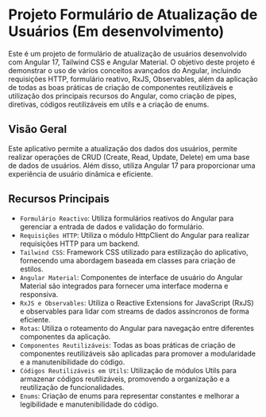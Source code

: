 # Projeto Formulário de Atualização de Usuários (Em desenvolvimento)

Este é um projeto de formulário de atualização de usuários desenvolvido com Angular 17, Tailwind CSS e Angular Material. O objetivo deste projeto é demonstrar o uso de vários conceitos avançados do Angular, incluindo requisições HTTP, formulário reativo, RxJS, Observables, além da aplicação de todas as boas práticas de criação de componentes reutilizáveis e utilização dos principais recursos do Angular, como criação de pipes, diretivas, códigos reutilizáveis em utils e a criação de enums.

## Visão Geral
Este aplicativo permite a atualização dos dados dos usuários, permite realizar operações de CRUD (Create, Read, Update, Delete) em uma base de dados de usuários. Além disso, utiliza Angular 17 para proporcionar uma experiência de usuário dinâmica e eficiente.

## Recursos Principais

- `Formulário Reactivo`: Utiliza formulários reativos do Angular para gerenciar a entrada de dados e validação do formulário.
- `Requisições HTTP`: Utiliza o módulo HttpClient do Angular para realizar requisições HTTP para um backend.
- `Tailwind CSS`: Framework CSS utilizado para estilização do aplicativo, fornecendo uma abordagem baseada em classes para criação de estilos.
- `Angular Material`: Componentes de interface de usuário do Angular Material são integrados para fornecer uma interface moderna e responsiva.
- `RxJS e Observables`: Utiliza o Reactive Extensions for JavaScript (RxJS) e observables para lidar com streams de dados assíncronos de forma eficiente.
- `Rotas`: Utiliza o roteamento do Angular para navegação entre diferentes componentes da aplicação.
- `Componentes Reutilizáveis`: Todas as boas práticas de criação de componentes reutilizáveis são aplicadas para promover a modularidade e a manutenibilidade do código.
- `Códigos Reutilizáveis em Utils`: Utilização de módulos Utils para armazenar códigos reutilizáveis, promovendo a organização e a reutilização de funcionalidades.
- `Enums`: Criação de enums para representar constantes e melhorar a legibilidade e manutenibilidade do código.
